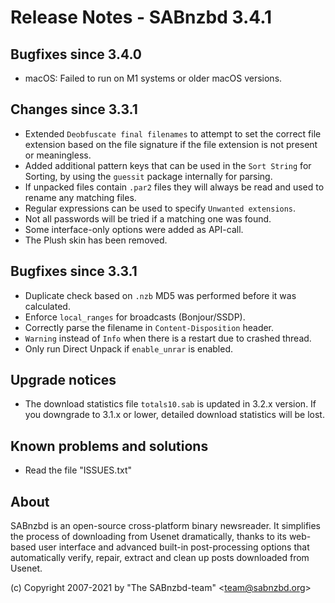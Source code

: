 Release Notes - SABnzbd 3.4.1
=========================================================

## Bugfixes since 3.4.0
- macOS: Failed to run on M1 systems or older macOS versions.

## Changes since 3.3.1
- Extended `Deobfuscate final filenames` to attempt to set the correct 
  file extension based on the file signature if the file extension is 
  not present or meaningless.
- Added additional pattern keys that can be used in the `Sort String`
  for Sorting, by using the `guessit` package internally for parsing.
- If unpacked files contain `.par2` files they will always be read and
  used to rename any matching files.
- Regular expressions can be used to specify `Unwanted extensions`.
- Not all passwords will be tried if a matching one was found.
- Some interface-only options were added as API-call.
- The Plush skin has been removed.

## Bugfixes since 3.3.1
- Duplicate check based on `.nzb` MD5 was performed before it was calculated.
- Enforce `local_ranges` for broadcasts (Bonjour/SSDP).
- Correctly parse the filename in `Content-Disposition` header.
- `Warning` instead of `Info` when there is a restart due to crashed thread.
- Only run Direct Unpack if `enable_unrar` is enabled.

## Upgrade notices
- The download statistics file `totals10.sab` is updated in 3.2.x 
  version. If you downgrade to 3.1.x or lower, detailed download 
  statistics will be lost.

## Known problems and solutions
- Read the file "ISSUES.txt"

## About
  SABnzbd is an open-source cross-platform binary newsreader.
  It simplifies the process of downloading from Usenet dramatically, thanks
  to its web-based user interface and advanced built-in post-processing options
  that automatically verify, repair, extract and clean up posts downloaded
  from Usenet.

  (c) Copyright 2007-2021 by "The SABnzbd-team" \<team@sabnzbd.org\>
